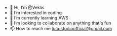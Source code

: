 - 👋 Hi, I’m @Veklis
- 👀 I’m interested in coding
- 🌱 I’m currently learning AWS
- 💞️ I’m looking to collaborate on anything that's fun
- 📫 How to reach me lucustudioofficial@gmail.com

<!---
Veklis/Veklis is a ✨ special ✨ repository because its `README.md` (this file) appears on your GitHub profile.
You can click the Preview link to take a look at your changes.
--->
